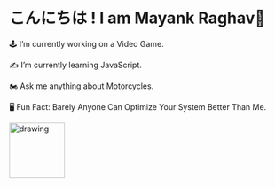 # こんにちは ! I am Mayank Raghav👋

🕹 I’m currently working on a Video Game.

✍ I’m currently learning JavaScript.

🏍 Ask me anything about Motorcycles.

🖥 Fun Fact: Barely Anyone Can Optimize Your System Better Than Me.

[<img src="https://content.linkedin.com/content/dam/me/business/en-us/amp/brand-site/v2/bg/LI-Logo.svg.original.svg" alt="drawing" width="100"/>](https://www.linkedin.com/in/mayank-raghav-92ba5a212/)
